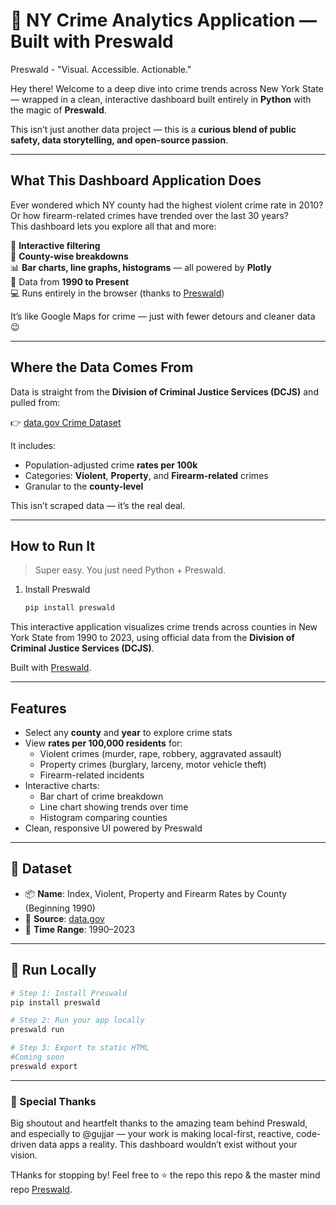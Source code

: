 # 🗽 NY Crime Analytics Application — Built with Preswald

Preswald - "Visual. Accessible. Actionable."

Hey there!
Welcome to a deep dive into crime trends across New York State — wrapped in a clean, interactive dashboard built entirely in **Python** with the magic of **Preswald**.

This isn’t just another data project — this is a **curious blend of public safety, data storytelling, and open-source passion**. 

---

## What This Dashboard Application Does

Ever wondered which NY county had the highest violent crime rate in 2010?  
Or how firearm-related crimes have trended over the last 30 years?  
This dashboard lets you explore all that and more:

🧭 **Interactive filtering**  
🎯 **County-wise breakdowns**  
📊 **Bar charts, line graphs, histograms** — all powered by **Plotly**  
📅 Data from **1990 to Present**  
💻 Runs entirely in the browser (thanks to [Preswald](https://github.com/StructuredLabs/preswald))

It’s like Google Maps for crime — just with fewer detours and cleaner data 😉

---

## Where the Data Comes From

Data is straight from the **Division of Criminal Justice Services (DCJS)** and pulled from:

👉 [data.gov Crime Dataset](https://catalog.data.gov/dataset/index-violent-property-and-firearm-rates-by-county-beginning-1990)

It includes:
- Population-adjusted crime **rates per 100k**
- Categories: **Violent**, **Property**, and **Firearm-related** crimes
- Granular to the **county-level**

This isn’t scraped data — it’s the real deal.

---

## How to Run It

> Super easy. You just need Python + Preswald.

1. Install Preswald  
   ```bash
   pip install preswald
   ```

This interactive application visualizes crime trends across counties in New York State from 1990 to 2023, using official data from the **Division of Criminal Justice Services (DCJS)**.

Built with [Preswald](https://github.com/StructuredLabs/preswald).

---

## Features

- Select any **county** and **year** to explore crime stats
- View **rates per 100,000 residents** for:
  - Violent crimes (murder, rape, robbery, aggravated assault)
  - Property crimes (burglary, larceny, motor vehicle theft)
  - Firearm-related incidents
- Interactive charts:
  - Bar chart of crime breakdown
  - Line chart showing trends over time
  - Histogram comparing counties
- Clean, responsive UI powered by Preswald

---

## 📁 Dataset

- 📦 **Name**: Index, Violent, Property and Firearm Rates by County (Beginning 1990)  
- 📌 **Source**: [data.gov](https://catalog.data.gov/dataset/index-violent-property-and-firearm-rates-by-county-beginning-1990)  
- 📅 **Time Range**: 1990–2023

---

## 🚀 Run Locally

```bash
# Step 1: Install Preswald
pip install preswald

# Step 2: Run your app locally
preswald run

# Step 3: Export to static HTML
#Coming soon
preswald export
```
---

### 🙌 Special Thanks
Big shoutout and heartfelt thanks to the amazing team behind Preswald, and especially to @gujjar — your work is making local-first, reactive, code-driven data apps a reality. This dashboard wouldn’t exist without your vision.

THanks for stopping by!
Feel free to ⭐ the repo this repo & the master mind repo [Preswald](https://github.com/StructuredLabs/preswald).
